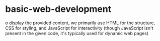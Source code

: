 # basic-web-development
o display the provided content, we primarily use HTML for the structure, CSS for styling, and JavaScript for interactivity (though JavaScript isn't present in the given code, it's typically used for dynamic web pages)
